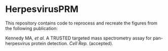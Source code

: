 # HerpesvirusPRM

This repository contains code to reprocess and recreate the figures from the following publication:

Kennedy MA, *et al.* A TRUSTED targeted mass spectrometry assay for pan-herpesvirus protein detection. *Cell Rep.* (accepted).

